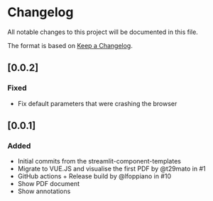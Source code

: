 # Changelog

All notable changes to this project will be documented in this file.

The format is based on [Keep a Changelog](https://keepachangelog.com/en/1.0.0/).


## [0.0.2]

### Fixed

+ Fix default parameters that were crashing the browser 



## [0.0.1] 

### Added

+ Initial commits from the streamlit-component-templates
+ Migrate to VUE.JS and visualise the first PDF by @t29mato in #1
+ GitHub actions + Release build by @lfoppiano in #10
+ Show PDF document 
+ Show annotations 

